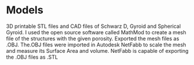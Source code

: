 # Models
3D printable STL files and CAD files of Schwarz D, Gyroid and Spherical Gyroid.
I used the open source software called MathMod to create a mesh file of the structures with the given porosity.
Exported the mesh files as .OBJ.
The.OBJ files were imported in Autodesk NetFabb to scale the mesh and measure its Surface Area and volume.
NetFabb is capable of exporting the .OBJ files as .STL
